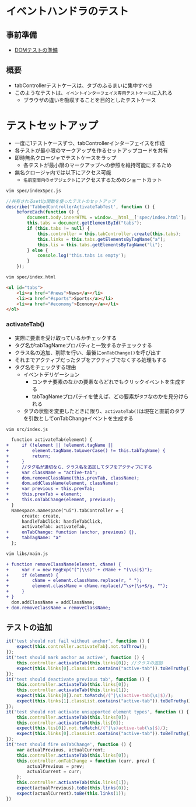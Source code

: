 # イベントハンドラのテスト

## 事前準備

* [DOMテストの準備](https://github.com/aki-creatist/prepare/tree/master/04/03/02_karma/02_karma-jasmine-html2js/02)

## 概要

* tabControllerテストケースは、タブのふるまいに集中すべき
* このようなテストは、`イベントインターフェイス専用テストケース`に入れる
    * ブラウザの違いを吸収することを目的としたテストケース
    
# テストセットアップ

* 一度に1テストケースずつ、tabControllerインターフェイスを作成
* 各テストが最小限のマークアップを作るセットアップコードを共有
* 即時無名クロージャでテストケースをラップ
    * 各テストが最小限のマークアップへの参照を維持可能にするため
* 無名クロージャ内では以下にアクセス可能
    * `名前空間内のオブジェクト`にアクセスするためのショートカット

```bash
vim spec/indexSpec.js
```

```javascript
//共有されるsetUp関数を使ったテストのセットアップ
describe('TabbedControllerActivateTabTest', function () {
    beforeEach(function () {
        document.body.innerHTML = window.__html__['spec/index.html'];
        this.tabs = document.getElementById("tabs");
        if (this.tabs != null) {
            this.controller = this.tabController.create(this.tabs);
            this.links = this.tabs.getElementsByTagName("a");
            this.lis = this.tabs.getElementsByTagName("li");
        } else {
            console.log('this.tabs is empty');
        }
    });
```

```bash
vim spec/index.html
```

```html
<ol id="tabs">
    <li><a href="#news">News</a></li>
    <li><a href="#sports">Sports</a></li>
    <li><a href="#economy">Economy</a></li>
</ol>
```


### activateTab()

* 実際に要素を受け取っているかチェックする
* タグ名がtabTagNameプロパティと一致するかチェックする
* クラス名の追加、削除を行い、最後に`onTabChange()`を呼び出す
* それまでアクティブだったタブをアクティブでなくする処理もする
* タグ名をチェックする理由
    * イベントデリゲーション
        * コンテナ要素のなかの要素ならどれでもクリックイベントを生成する
        * tabTagNameプロパテイを使えば、どの要素が`タブ`なのかを見分けられる
    * タブの状態を変更したときに限り、`activateTab()`は現在と直前のタブを引数としてonTabChangeイベントを生成する

```bash
vim src/index.js
```

```diff
  function activateTab(element) {
+     if (!element || !element.tagName ||
+         element.tagName.toLowerCase() != this.tabTagName) {
+         return;
+     }
+     //タグ名が適切なら、クラス名を追加してタブをアクティブにする
+     var className = "active-tab";
+     dom.removeClassName(this.prevTab, className);
+     dom.addClassName(element, className);
+     var previous = this.prevTab;
+     this.prevTab = element;
+     this.onTabChange(element, previous);
  }
  Namespace.namespace("ui").tabController = {
      create: create,
      handleTabClick: handleTabClick,
      activateTab: activateTab,
+     onTabChange: function (anchor, previous) {},
+     tabTagName: "a"
  };
```

```bash
vim libs/main.js
```

```diff
+ function removeClassName(element, cName) {
+     var r = new RegExp("(^|\\s)" + cName + "(\\s|$)");
+     if (element) {
+         cName = element.className.replace(r, " ");
+         element.className = cName.replace(/^\s+|\s+$/g, "");
+     }
+ }
  dom.addClassName = addClassName;
+ dom.removeClassName = removeClassName;
```

## テストの追加

```javascript
it('test should not fail without anchor', function () {
    expect(this.controller.activateTab).not.toThrow();
});
it('test should mark anchor as active', function () {
    this.controller.activateTab(this.links[0]); //クラスの追加
    expect(this.links[0].classList.contains("active-tab")).toBeTruthy();
});
it('test should deactivate previous tab', function () {
    this.controller.activateTab(this.links[0]);
    this.controller.activateTab(this.links[1]);
    expect(this.links[0]).not.toMatch(/(^|\s)active-tab(\s|$)/);
    expect(this.links[1].classList.contains("active-tab")).toBeTruthy();
});
it('test should not activate unsupported element types', function () {
    this.controller.activateTab(this.links[0]);
    this.controller.activateTab(this.lis[0]);
    expect(this.lis[0]).not.toMatch(/(^|\s)active-tab(\s|$)/);
    expect(this.links[0].classList.contains("active-tab")).toBeTruthy();
});
it('test should fire onTabChange', function () {
    var actualPrevious, actualCurrent;
    this.controller.activateTab(this.links[0]);
    this.controller.onTabChange = function (curr, prev) {
        actualPrevious = prev;
        actualCurrent = curr;
    };
    this.controller.activateTab(this.links[1]);
    expect(actualPrevious).toBe(this.links(0));
    expect(actualCurrent).toBe(this.links(1));
})
```

